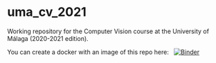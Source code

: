 # uma_cv_2021
Working repository for the Computer Vision course at the University of Málaga (2020-2021 edition).

You can create a docker with an image of this repo here: &nbsp; [![Binder](https://mybinder.org/badge_logo.svg)](https://mybinder.org/v2/gh/jotaraul/uma_cv_2021/master)

